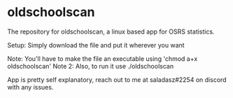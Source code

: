 # oldschoolscan
The repository for oldschoolscan, a linux based app for OSRS statistics.

Setup: Simply download the file and put it wherever you want

Note: You'll have to make the file an executable using 'chmod a+x oldschoolscan'
Note 2: Also, to run it use ./oldschoolscan

App is pretty self explanatory, reach out to me at saladasz#2254 on discord with any issues.
